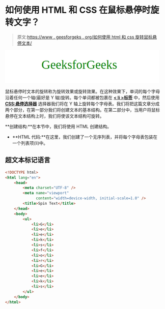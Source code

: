# 如何使用 HTML 和 CSS 在鼠标悬停时旋转文字？

> 原文:[https://www . geesforgeks . org/如何使用 html 和 css 旋转鼠标悬停文本/](https://www.geeksforgeeks.org/how-to-spin-text-on-mouse-hover-using-html-and-css/)

![](img/483c172ddde9d03694bd82f29dc1e595.png)

鼠标悬停时文本的旋转称为旋转效果或旋转效果。在这种效果下，单词的每个字母沿着任何一个轴(最好是 Y 轴)旋转。每个单词都被包裹在 [**< li >标签**](https://www.geeksforgeeks.org/html-li-tag/) 中，然后使用 [**CSS:悬停选择器**](https://www.geeksforgeeks.org/css-hover-selector/) 选择器我们将在 Y 轴上旋转每个字母表。我们将把这篇文章分成两个部分，在第一部分我们将创建文本的基本结构。在第二部分中，当用户将鼠标悬停在文本结构上时，我们将使该文本结构可旋转。

**创建结构:**在本节中，我们将使用 HTML 创建结构。

*   **HTML 代码:**在这里，我们创建了一个无序列表，并将每个字母表包装在一个列表项(li)中。

## 超文本标记语言

```html
<!DOCTYPE html>
<html lang="en">
    <head>
        <meta charset="UTF-8" />
        <meta name="viewport"
              content="width=device-width, initial-scale=1.0" />
        <title>Spin Text</title>
    </head>
    <body>
        <ul>
            <li>G</li>
            <li>e</li>
            <li>e</li>
            <li>k</li>
            <li>s</li>
            <li>f</li>
            <li>o</li>
            <li>r</li>
            <li>G</li>
            <li>e</li>
            <li>e</li>
            <li>k</li>
            <li>s</li>
        </ul>
    </body>
</html>
```